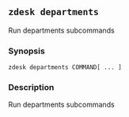## `zdesk departments`

Run departments subcommands

### Synopsis

    zdesk departments COMMAND[ ... ]

### Description

Run departments subcommands

